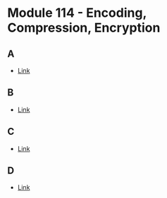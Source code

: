 # Module 114 - Encoding, Compression, Encryption

## A

- [Link](./A-Daten-codieren)

## B

- [Link](./B-Daten-komprimieren)

## C

- [Link](./C-Grundlagen-Kryptografie)

## D

- [Link](./D-Gesicherte-Datenübertragung)
